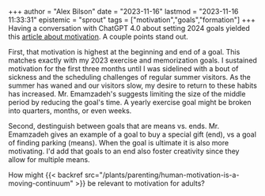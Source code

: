 +++
author = "Alex Bilson"
date = "2023-11-16"
lastmod = "2023-11-16 11:33:31"
epistemic = "sprout"
tags = ["motivation","goals","formation"]
+++
Having a conversation with ChatGPT 4.0 about setting 2024 goals yielded this [article about motivation](https://www.psychologytoday.com/us/blog/finding-new-home/202201/how-increase-self-motivation). A couple points stand out.

First, that motivation is highest at the beginning and end of a goal. This matches exactly with my 2023 exercise and memorization goals. I sustained motivation for the first three months until I was sidelined with a bout of sickness and the scheduling challenges of regular summer visitors. As the summer has waned and our visitors slow, my desire to return to these habits has increased. Mr. Emamzadeh's suggests limiting the size of the middle period by reducing the goal's time. A yearly exercise goal might be broken into quarters, months, or even weeks.

Second, destinguish between goals that are means vs. ends. Mr. Emamzadeh gives an example of a goal to buy a special gift (end), vs a goal of finding parking (means). When the goal is ultimate it is also more motivating. I'd add that goals to an end also foster creativity since they allow for multiple means.

How might {{< backref src="/plants/parenting/human-motivation-is-a-moving-continuum" >}} be relevant to motivation for adults?
